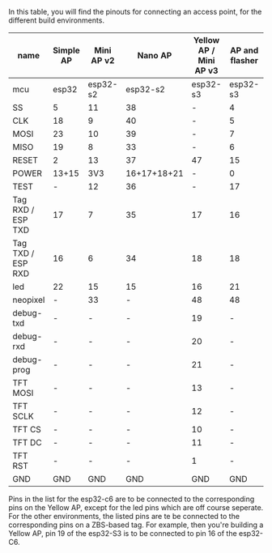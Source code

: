 In this table, you will find the pinouts for connecting an access point, for the different build environments.

| name | Simple AP | Mini AP v2 | Nano AP | Yellow AP / Mini AP v3 | AP and flasher | Mini AP v4 | ESP32-C6 |
| ---- | --------- | ---------- | ------- | ---------------------- | ---------- | -------------- | ---------|
| mcu | esp32 | esp32-s2 | esp32-s2 | esp32-s3 | esp32-s3 | esp32-s3 | |
| SS   | 5  | 11 | 38 | - | 4 | - | - |
| CLK  | 18 | 9  | 40 | - | 5 | - | - |
| MOSI | 23 | 10 | 39 | - | 7 | - | - |
| MISO | 19 | 8 | 33 | - | 6 | - | - |
| RESET| 2  | 13 | 37 | 47 | 15 | 47 | EN |
| POWER| 13+15 | 3V3 | 16+17+18+21 | - | 0 | - | - |
| TEST | -  | 12 | 36 | - | 17 | - | - |
| Tag RXD / ESP TXD  | 17 | 7 | 35 | 17 | 16 | 17 | 2 |
| Tag TXD / ESP RXD  | 16 | 6 | 34 | 18 | 18 | 18 | 3 |
| led  | 22 | 15 | 15 | 16 | 21 | 16 | 22, 23 |
| neopixel | - | 33 | - | 48 | 48 | 48 | - |
| debug-txd | -| -  | - | 19 | - | 15 | 16 |
| debug-rxd | -| -  | - | 20 | - | 7 | 17 |
| debug-prog | -| -  | - | 21 | - | 21 | 9 |
| TFT MOSI | - | - | - | 13 | - | 13 | - |
| TFT SCLK | - | - | - | 12 | - | 12 | - |
| TFT CS | - | - | - | 10 | - | 10 | - |
| TFT DC | - | - | - | 11 | - | 11 | - |
| TFT RST | - | - | - | 1 | - | 1 | - |
| GND | GND | GND | GND | GND | GND | GND |

Pins in the list for the esp32-c6 are to be connected to the corresponding pins on the Yellow AP, except for the led pins which are off course seperate.
For the other environments, the listed pins are te be connected to the corresponding pins on a ZBS-based tag.
For example, then you're building a Yellow AP, pin 19 of the esp32-S3 is to be connected to pin 16 of the esp32-C6.